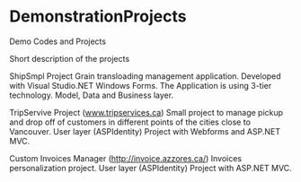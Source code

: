 # DemonstrationProjects
Demo Codes and Projects

Short description of the projects

ShipSmpl Project 
Grain transloading management application.
Developed with Visual Studio.NET Windows Forms.
The Application is using 3-tier technology.
Model, Data and Business layer.

TripServive Project (www.tripservices.ca)
Small project to manage pickup and drop off of customers in different points of the cities close to Vancouver.
User layer (ASPIdentity)
Project with Webforms and ASP.NET MVC.

Custom Invoices Manager (http://invoice.azzores.ca/)
Invoices personalization project.
User layer (ASPIdentity)
Project with ASP.NET MVC.
